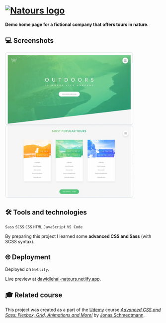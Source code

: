 # [<img src="img/logo-green-small-2x.png" alt="Natours logo">](https://dawidlehai-natours.netlify.app/ 'Live preview')

**Demo home page for a fictional company that offers tours in nature.**

## 💻 Screenshots
[<img src="natours-screenshot-01.webp" alt="Screenshot #1 of the Natours website" width="412px">](https://dawidlehai-natours.netlify.app/ 'Live preview')
[<img src="natours-screenshot-04.webp" alt="Screenshot #2 of the Natours website" width="412px">](https://dawidlehai-natours.netlify.app/ 'Live preview')

## 🛠️ Tools and technologies
`Sass` `SCSS` `CSS` `HTML` `JavaScript` `VS Code`

By preparing this project I learned some **advanced CSS and Sass** (with SCSS syntax).

## 🌐 Deployment
Deployed on `Netlify`.

Live preview at [dawidlehai-natours.netlify.app](https://dawidlehai-natours.netlify.app/).

## 🎓 Related course
This project was created as a part of the [Udemy](https://www.udemy.com/ 'Udemy') course [_Advanced CSS and Sass: Flexbox, Grid, Animations and More!_](https://www.udemy.com/course/advanced-css-and-sass/ 'See this course on Udemy') by [Jonas Schmedtmann](https://twitter.com/jonasschmedtman 'Jonas Schmedtmann on Twitter').
